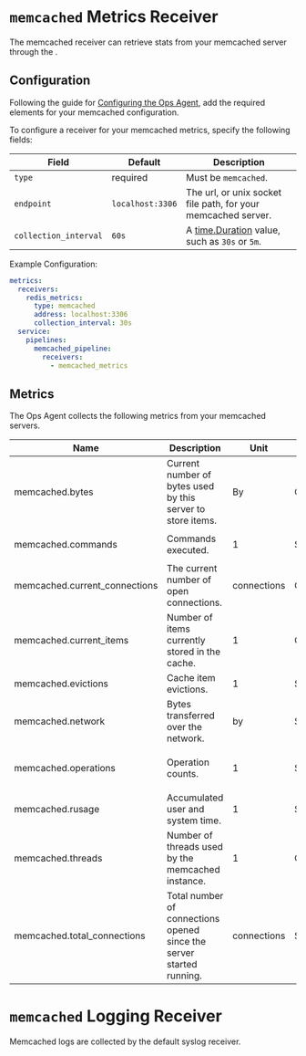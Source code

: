 # `memcached` Metrics Receiver

The memcached receiver can retrieve stats from your memcached server through the . 


## Configuration

Following the guide for [Configuring the Ops Agent](https://cloud.google.com/stackdriver/docs/solutions/agents/ops-agent/configuration#file-location), add the required elements for your memcached configuration.

To configure a receiver for your memcached metrics, specify the following fields:

| Field                 | Default                   | Description |
| ---                   | ---                       | ---         |
| `type`                | required                  | Must be `memcached`. |
| `endpoint`            | `localhost:3306`          | The url, or unix socket file path, for your memcached server. |
| `collection_interval` | `60s`                     | A [time.Duration](https://pkg.go.dev/time#ParseDuration) value, such as `30s` or `5m`. |

Example Configuration:

```yaml
metrics:
  receivers:
    redis_metrics:
      type: memcached
      address: localhost:3306
      collection_interval: 30s
  service:
    pipelines:
      memcached_pipeline:
        receivers:
          - memcached_metrics
```

## Metrics

The Ops Agent collects the following metrics from your memcached servers.

| Name | Description | Unit | Type | Attributes |
| ---- | ----------- | ---- | ---- | ---------- |
| memcached.bytes | Current number of bytes used by this server to store items. | By | Gauge | <ul> </ul> |
| memcached.commands | Commands executed. | 1 | Sum | <ul> <li>command</li> </ul> |
| memcached.current_connections | The current number of open connections. | connections | Gauge | <ul> </ul> |
| memcached.current_items | Number of items currently stored in the cache. | 1 | Gauge | <ul> </ul> |
| memcached.evictions | Cache item evictions. | 1 | Sum | <ul> </ul> |
| memcached.network | Bytes transferred over the network. | by | Sum | <ul> <li>direction</li> </ul> |
| memcached.operations | Operation counts. | 1 | Sum | <ul> <li>type</li> <li>operation</li> </ul> |
| memcached.rusage | Accumulated user and system time. | 1 | Sum | <ul> <li>state</li> </ul> |
| memcached.threads | Number of threads used by the memcached instance. | 1 | Gauge | <ul> </ul> |
| memcached.total_connections | Total number of connections opened since the server started running. | connections | Sum | <ul> </ul> |
        
# `memcached` Logging Receiver

Memcached logs are collected by the default syslog receiver.